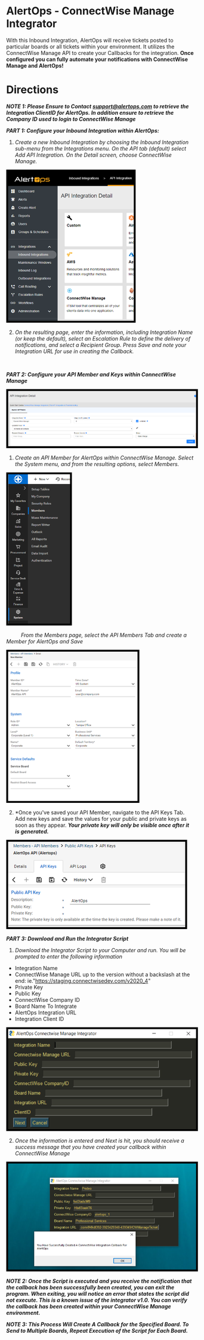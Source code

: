 # AlertOps - ConnectWise Manage Integrator

With this Inbound Integration, AlertOps will receive tickets posted to particular boards or all tickets within your environment. It utilizes the ConnectWise Manage API to create your Callbacks for the integration. **Once configured you can fully automate your notifications with ConnectWise Manage and AlertOps!** 


# Directions
***NOTE 1: Please Ensure to Contact support@alertops.com to retrieve the Integration ClientID for AlertOps. In addition ensure to retrieve the Company ID used to login to ConnectWise Manage***
<br />


***PART 1: Configure your Inbound Integration within AlertOps:***

 1. *Create a new Inbound Integration by choosing the Inbound Integration sub-menu from the Integrations menu. On the API tab (default) select Add API Integration. On the Detail screen, choose ConnectWise Manage.*

<img src="Images/1.png" height="400" style="border:5px solid #000000;">

 2. *On the resulting page, enter the information, including Integration Name (or keep the default), select an Escalation Rule to define the delivery of notifications, and select a Recipient Group. Press Save and note your Integration URL for use in creating the Callback.*
<br />

***PART 2: Configure your API Member and Keys within ConnectWise Manage***

<img src="Images/2.png" style="border:5px solid #000000;">

1. *Create an API Member for AlertOps within ConnectWise Manage. Select the System menu, and from the resulting options, select Members.* 

<img src="Images/3.png" height="400" style="border:5px solid #000000;">

&nbsp;&nbsp;&nbsp;&nbsp;&nbsp;&nbsp;&nbsp;&nbsp;&nbsp;&nbsp;*From the Members page, select the API Members Tab and create a Member for AlertOps and Save*

<img src="Images/4.png" height="400" style="border:5px solid #000000;">

2. *Once you've saved your API Member, navigate to the API Keys Tab. Add new keys and save the values for your public and private keys as soon as they appear. ***Your private key will only be visible once after it is generated.***

<img src="Images/5.png" style="border:5px solid #000000;">
<br />


***PART 3: Download and Run the Integrator Script***

1. *Download the Integrator Script to your Computer and run. You will be prompted to enter the following information*

- Integration Name
- ConnectWise Manage URL up to the version without a backslash at the end: ie."https://staging.connectwisedev.com/v2020_4" 
- Private Key 
- Public Key
- ConnectWise Company ID
- Board Name To Integrate
- AlertOps Integration URL
- Integration Client ID

<img src="Images/6.png" style="border:5px solid #000000;">

2. *Once the information is entered and Next is hit, you should receive a success message that you have created your callback within ConnectWise Manage*

<img src="Images/7.png" style="border:5px solid #000000;">

***NOTE 2: Once the Script is executed and you receive the notification that the callback has been successfully been created, you can exit the program. When exiting, you will notice an error that states the script did not execute. This is a known issue of the integrator v1.0. You can verify the callback has been created within your ConnectWise Manage environment.***


***NOTE 3: This Process Will Create A Callback for the Specified Board. To Send to Multiple Boards, Repeat Execution of the Script for Each Board.***





